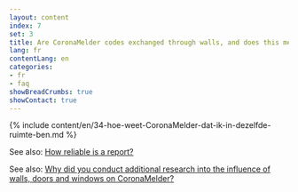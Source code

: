 ```yaml
---
layout: content
index: 7
set: 3
title: Are CoronaMelder codes exchanged through walls, and does this mean I can get a notification? 
lang: fr
contentLang: en
categories:
- fr
- faq
showBreadCrumbs: true
showContact: true
---
```

{% include content/en/34-hoe-weet-CoronaMelder-dat-ik-in-dezelfde-ruimte-ben.md %}

See also: [How reliable is a report?](/fr/faq/17-hoe-betrouwbaar-is-een-melding/)

See also: [Why did you conduct additional research into the influence of walls, doors and windows on CoronaMelder?](/fr/faq/35-waarom-extra-onderzoek-naar-invloed-muren-deuren-en-ramen/)

